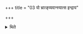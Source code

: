 +++
title = "03 यो भ्रात्ङ्व्यवान्स्यात्स इन्द्राय"

+++

<details><summary>थिते</summary>

3. A (sacrificer) who has enemies (should additionally prepare a sacrificial bread) for Indra Vr̥tratur.
</details>
